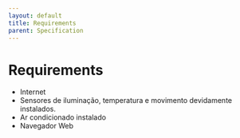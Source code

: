 ```yaml
---
layout: default
title: Requirements
parent: Specification
---
```


# Requirements

- Internet
- Sensores de iluminação, temperatura e movimento devidamente instalados.
- Ar condicionado instalado
- Navegador Web
